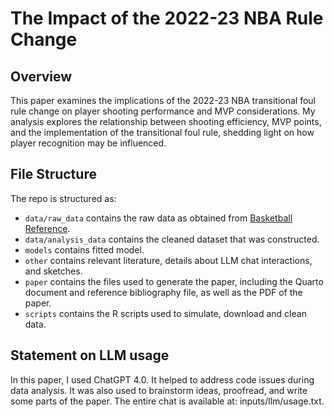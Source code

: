 # The Impact of the 2022-23 NBA Rule Change

## Overview

This paper examines the implications of the 2022-23 NBA transitional foul rule change on player shooting performance and MVP considerations. My analysis explores the relationship between shooting efficiency, MVP points, and the implementation of the transitional foul rule, shedding light on how player recognition may be influenced.


## File Structure

The repo is structured as:

-   `data/raw_data` contains the raw data as obtained from [Basketball Reference](https://www.basketball-reference.com/awards/awards_2023.html).
-   `data/analysis_data` contains the cleaned dataset that was constructed.
-   `models` contains fitted model. 
-   `other` contains relevant literature, details about LLM chat interactions, and sketches.
-   `paper` contains the files used to generate the paper, including the Quarto document and reference bibliography file, as well as the PDF of the paper. 
-   `scripts` contains the R scripts used to simulate, download and clean data.


## Statement on LLM usage

In this paper, I used ChatGPT 4.0. It helped to address code issues during data analysis. It was also used to brainstorm ideas, proofread, and write some parts of the paper. The entire chat is available at: inputs/llm/usage.txt.

